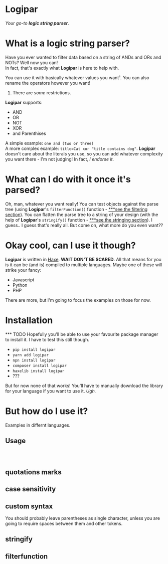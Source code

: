 # Logipar
*Your go-to **logic string parser**.*

# What is a logic string parser?

Have you ever wanted to filter data based on a string of ANDs and ORs and NOTs?  Well now you can!  
In fact, that's exactly what **Logipar** is here to help with.

You can use it with basically whatever values you want¹.  You can also rename the operators however you want!
1. There are *some* restrictions.

**Logipar** supports:
* AND
* OR
* NOT
* XOR
* and Parenthises
 

A simple example: `one and (two or three)`  
A more complex example: `title=Cat xor "title contains dog"`.  **Logipar** doesn't care about the literals you use, so you can add whatever complexity you want there - I'm not judging!  In fact, _I endorse it_.

# What can I do with it once it's parsed?

Oh, man, whatever you want really!  You can test objects against the parse tree (using **Logipar**'s `filterFunction()` function - [***see the filtering section]()).  You can flatten the parse tree to a string of your design (with the help of **Logipar**'s `stringify()` function - [***see the stringing section]()).  I guess.. I guess that's really all.  But come on, what more do you even want??


# Okay cool, can I use it though?
**Logipar** is written in [Haxe](haxe.org).  **WAIT DON'T BE SCARED**.  All that means for you is it can be (and is) compiled to multiple languages.  Maybe one of these will strike your fancy:
* Javascript
* Python
* PHP

There are more, but I'm going to focus the examples on those for now.

# Installation
*** TODO
Hopefully you'll be able to use your favourite package manager to install it.  I have to test this still though.
* `pip install logipar`
* `yarn add logipar`
* `npn install logipar`
* `composer install logipar`
* `haxelib install logipar`
* ???

But for now none of that works! You'll have to manually download the library for your language if you want to use it.  *Ugh.*

# But how do I use it?
Examples in differnt languages.
## Usage
```javascript
```
```python
```
```php
```
## quotations marks
## case sensitivity
## custom syntax
You should probably leave parentheses as single character, unless you are going to require spaces between them and other tokens.
## stringify
## filterfunction


